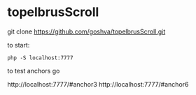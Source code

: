 # topelbrusScroll

git clone https://github.com/goshva/topelbrusScroll.git

to start:

`php -S localhost:7777`

to test anchors go

http://localhost:7777/#anchor3
http://localhost:7777/#anchor6
